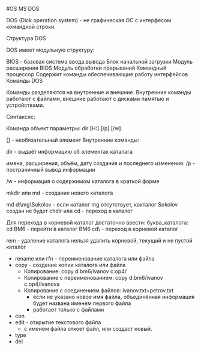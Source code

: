 #OS MS DOS

DOS (Dick operation system) - не графическая ОС с интерфесом командной строки.

Структура DOS

DOS имеет модульную структуру:

BIOS - базовая система ввода.вывода
Блок начальной загрузки
Модуль расширения BIOS
Модуль обработки прерываний
Командный процессор
Содержит команды обеспечивающие работу интерфейсов
Команды DOS

Команды разделяются на внутренние и внешние. Внутренние команды работают с файлами, внешние работают с дисками памятью и устройствами.

Синтаксис:

Команда объект параметры: dir [H:] [/p] [/w]

[] - необязательный элемент
Внутренние команды:

dir - выдаёт информацию об элементах каталага

имена, расширения, объём, дату создания и последнего изменения.
/p - постраничный вывод информации

/w - информация о содержимом каталога в краткой форме

mkdir или md - создание нового каталога

md d:\mg\Sokolov - если каталог mg отсутствует, какталог Sokolov создан не будет
chdir или cd - переход в каталог

Для перехода в корневой каталог достаточно ввести: буква_каталога:
cd BM6 - перейти в каталог ВМ6
cd\ - переход в корневой каталог

rem - удаление каталога
нельзя удалить корневой, текущий и не пустой каталог

- rename или rfn - переименование каталога или файла
- copy - создание копии каталога или файла
	+ Копирование: copy d:bm6/ivanov c:op4/ 
	+ Копирование с переименованием: copy d:bm6/ivanov c:op4/ivanova
	+ Копирование с соединением файлов: ivanov.txt+petrov.txt
		* если не указано новое имя файла, объединённая информация будет названа именем первого файла 
		* работает только с файлами
- con
- edit - открытие текстового файла
	+ с именем файла откоет файл, или создаст новый.
- type
- del
